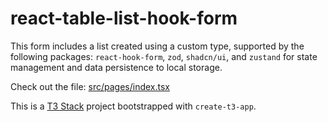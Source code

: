# react-table-list-hook-form

This form includes a list created using a custom type, supported by the following packages: `react-hook-form`, `zod`, `shadcn/ui`, and `zustand` for state management and data persistence to local storage.

Check out the file: [src/pages/index.tsx](/src/pages/index.tsx)

This is a [T3 Stack](https://create.t3.gg/) project bootstrapped with `create-t3-app`.

